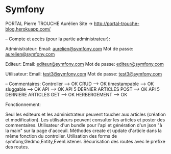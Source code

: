 # Symfony
PORTAL Pierre
TROUCHE Aurélien
Site -> http://portal-trouche-blog.herokuapp.com/

– Compte et accès (pour la partie administrateur):

Administrateur:
Email: aurelien@symfony.com
Mot de passe: aurelien@symfony.com

Editeur:
Email: editeur@symfony.com
Mot de passe: editeur@symfony.com

Utilisateur:
Email: test3@symfony.com
Mot de passe: test3@symfony.com

– Commentaires:
  Controller --> OK
  CRUD --> OK
  timestampable --> OK
  sluggable --> OK
  API --> OK
  API 5 DERNIER ARTICLES POST --> OK
  API 5 DERNIERE ARTICLES GET --> OK
  HERBERGEMENT --> OK

Fonctionnement:

Seul les editeurs et les administrateur peuvent toucher aux articles (création et modification).
Les utilisateurs peuvent consulter les articles et poster des commentaires.
Utilisateur d'un bundle pour l'api et génération d'un json "à la main" sur la page d'acceuil.
Méthodes create et update d'article dans la même fonction du controller.
Utilisation des forms de symfony,Gedmo,Entity,EvenListener.
Sécurisation des routes avec le prefixe des routes.

